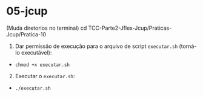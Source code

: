 # 05-jcup

(Muda diretorios no terminal)
 cd TCC-Parte2-Jflex-Jcup/Praticas-Jcup/Pratica-10

1. Dar permissão de execução para o arquivo de script `executar.sh` (torná-lo executável):
- `chmod +x executar.sh`

2. Executar o `executar.sh`:
- `./executar.sh`
